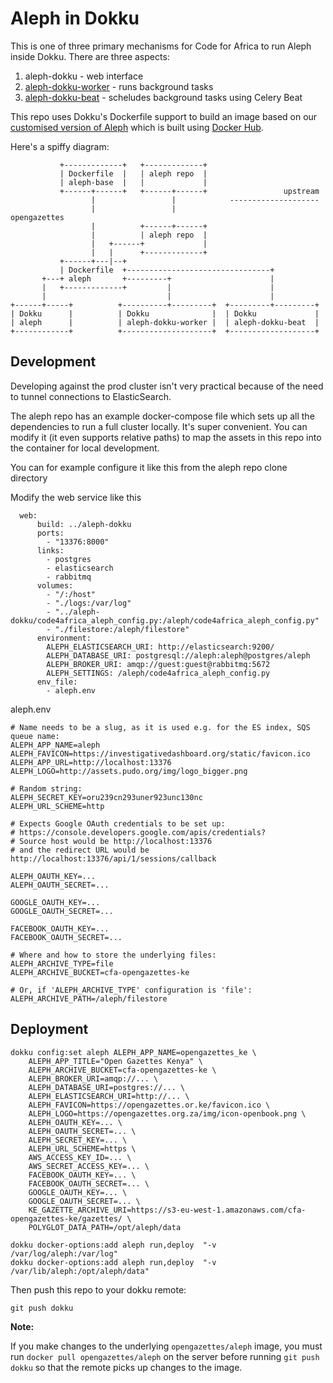 # Aleph in Dokku

This is one of three primary mechanisms for Code for Africa to run Aleph inside Dokku. There are three aspects:

1. aleph-dokku - web interface
2. [aleph-dokku-worker](https://github.com/opengazettes/aleph-dokku-worker) - runs background tasks
3. [aleph-dokku-beat](https://github.com/opengazettes/aleph-dokku-beat) - scheludes background tasks using Celery Beat

This repo uses Dokku's Dockerfile support to build an image based on our [customised version of Aleph](https://github.com/opengazettes/aleph) which
is built using [Docker Hub](http://hub.docker.com/r/opengazettes/aleph/).

Here's a spiffy diagram:

               +-------------+   +-------------+                         
               | Dockerfile  |   | aleph repo  |                         
               | aleph-base  |   |             |                         
               +------+------+   +------+------+                 upstream
                      |                 |            --------------------
                      |                 |                        opengazettes
                      |          +------+------+                         
                      |          | aleph repo  |                         
                      |   +------+             |                         
                      |   |      +-------------+                         
               +------+---|--+                                           
               | Dockerfile  +--------------------------------+          
           +---+ aleph       +---------+                      |          
           |   +-------------+         |                      |          
           |                           |                      |          
    +------+-----+          +----------+---------+  +---------+---------+
    | Dokku      |          | Dokku              |  | Dokku             |
    | aleph      |          | aleph-dokku-worker |  | aleph-dokku-beat  |
    +------------+          +--------------------+  +-------------------+

## Development

Developing against the prod cluster isn't very practical because of the need to tunnel connections to ElasticSearch.

The aleph repo has an example docker-compose file which sets up all the dependencies to run a full cluster locally. It's super convenient. You can modify it (it even supports relative paths) to map the assets in this repo into the container for local development.

You can for example configure it like this from the aleph repo clone directory

Modify the web service like this
```
  web:
      build: ../aleph-dokku
      ports:
        - "13376:8000"
      links:
        - postgres
        - elasticsearch
        - rabbitmq
      volumes:
        - "/:/host"
        - "./logs:/var/log"
        - "../aleph-dokku/code4africa_aleph_config.py:/aleph/code4africa_aleph_config.py"
        - "./filestore:/aleph/filestore"
      environment:
        ALEPH_ELASTICSEARCH_URI: http://elasticsearch:9200/
        ALEPH_DATABASE_URI: postgresql://aleph:aleph@postgres/aleph
        ALEPH_BROKER_URI: amqp://guest:guest@rabbitmq:5672
        ALEPH_SETTINGS: /aleph/code4africa_aleph_config.py
      env_file:
        - aleph.env
```

aleph.env
```
# Name needs to be a slug, as it is used e.g. for the ES index, SQS queue name:
ALEPH_APP_NAME=aleph
ALEPH_FAVICON=https://investigativedashboard.org/static/favicon.ico
ALEPH_APP_URL=http://localhost:13376
ALEPH_LOGO=http://assets.pudo.org/img/logo_bigger.png

# Random string:
ALEPH_SECRET_KEY=oru239cn293uner923unc130nc
ALEPH_URL_SCHEME=http

# Expects Google OAuth credentials to be set up:
# https://console.developers.google.com/apis/credentials?
# Source host would be http://localhost:13376
# and the redirect URL would be http://localhost:13376/api/1/sessions/callback

ALEPH_OAUTH_KEY=...
ALEPH_OAUTH_SECRET=...

GOOGLE_OAUTH_KEY=...
GOOGLE_OAUTH_SECRET=...

FACEBOOK_OAUTH_KEY=...
FACEBOOK_OAUTH_SECRET=...

# Where and how to store the underlying files:
ALEPH_ARCHIVE_TYPE=file
ALEPH_ARCHIVE_BUCKET=cfa-opengazettes-ke

# Or, if 'ALEPH_ARCHIVE_TYPE' configuration is 'file':
ALEPH_ARCHIVE_PATH=/aleph/filestore
```

## Deployment

```
dokku config:set aleph ALEPH_APP_NAME=opengazettes_ke \
    ALEPH_APP_TITLE="Open Gazettes Kenya" \
    ALEPH_ARCHIVE_BUCKET=cfa-opengazettes-ke \
    ALEPH_BROKER_URI=amqp://... \
    ALEPH_DATABASE_URI=postgres://... \
    ALEPH_ELASTICSEARCH_URI=http://... \
    ALEPH_FAVICON=https://opengazettes.or.ke/favicon.ico \
    ALEPH_LOGO=https://opengazettes.org.za/img/icon-openbook.png \
    ALEPH_OAUTH_KEY=... \
    ALEPH_OAUTH_SECRET=... \
    ALEPH_SECRET_KEY=... \
    ALEPH_URL_SCHEME=https \
    AWS_ACCESS_KEY_ID=... \
    AWS_SECRET_ACCESS_KEY=... \
    FACEBOOK_OAUTH_KEY=... \
    FACEBOOK_OAUTH_SECRET=... \
    GOOGLE_OAUTH_KEY=... \
    GOOGLE_OAUTH_SECRET=... \
    KE_GAZETTE_ARCHIVE_URI=https://s3-eu-west-1.amazonaws.com/cfa-opengazettes-ke/gazettes/ \
    POLYGLOT_DATA_PATH=/opt/aleph/data

dokku docker-options:add aleph run,deploy  "-v /var/log/aleph:/var/log"
dokku docker-options:add aleph run,deploy  "-v /var/lib/aleph:/opt/aleph/data"
```

Then push this repo to your dokku remote:

    git push dokku

**Note:**

If you make changes to the underlying `opengazettes/aleph` image, you must run `docker pull opengazettes/aleph` on the server before running `git push dokku` so that the remote picks up changes to the image.

